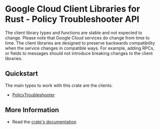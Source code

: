 # Google Cloud Client Libraries for Rust - Policy Troubleshooter API

<!-- Code generated by sidekick. DO NOT EDIT. -->


The client library types and functions are stable and not expected to change.
Please note that Google Cloud services do change from time to time. The client
libraries are designed to preserve backwards compatibility when the service
changes in compatible ways. For example, adding RPCs, or fields to messages
should not introduce breaking changes to the client libraries.

## Quickstart

The main types to work with this crate are the clients:

- [PolicyTroubleshooter]

## More Information

- Read the [crate's documentation](https://docs.rs/google-cloud-policytroubleshooter-iam-v3/latest/google-cloud-policytroubleshooter-iam-v3)

[PolicyTroubleshooter]: https://docs.rs/google-cloud-policytroubleshooter-iam-v3/latest/google_cloud_policytroubleshooter_iam_v3/client/struct.PolicyTroubleshooter.html
